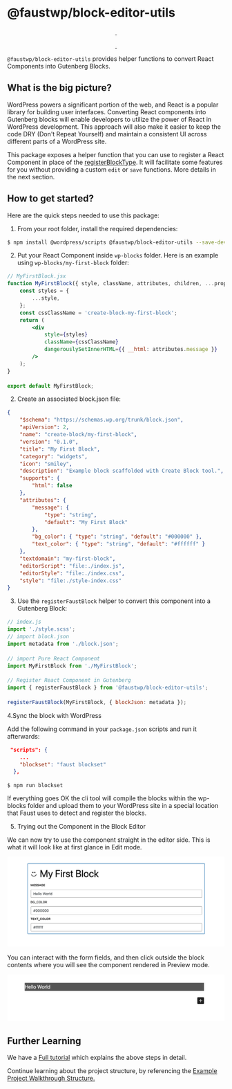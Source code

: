 # @faustwp/block-editor-utils

<p align="center">
  <a aria-label="NPM version" href="https://www.npmjs.com/package/@faustwp/block-editor-utils">
    <img alt="" src="https://img.shields.io/npm/v/@faustwp/block-editor-utils?color=7e5cef&style=for-the-badge">
  </a>

  <a aria-label="License" href="https://github.com/wpengine/faustjs/blob/canary/LICENSE">
    <img alt="" src="https://img.shields.io/npm/l/@faustwp/block-editor-utils?color=7e5cef&style=for-the-badge">
  </a>
</p>

<p align="center">
  <a aria-label="Faust.js block-editor-utils Downloads Per Month" href="https://www.npmjs.com/package/@faustwp/block-editor-utils">
    <img alt="" src="https://img.shields.io/npm/dm/@faustwp/block-editor-utils?color=7e5cef&style=for-the-badge&label=@faustwp/block-editor-utils">
  </a>
  <a aria-label="Faust.js block-editor-utils Downloads Per Week" href="https://www.npmjs.com/package/@faustwp/block-editor-utils">
    <img alt="" src="https://img.shields.io/npm/dw/@faustwp/block-editor-utils?color=7e5cef&style=for-the-badge&label=@faustwp/block-editor-utils">
  </a>
</p>

`@faustwp/block-editor-utils` provides helper functions to convert React Components into Gutenberg Blocks.

## What is the big picture?

WordPress powers a significant portion of the web, and React is a popular library for building user interfaces. Converting React components into Gutenberg blocks will enable developers to utilize the power of React in WordPress development. This approach will also make it easier to keep the code DRY (Don't Repeat Yourself) and maintain a consistent UI across different parts of a WordPress site.

This package exposes a helper function that you can use to register a React Component in place of the [registerBlockType](https://developer.wordpress.org/block-editor/reference-guides/block-api/block-registration/#registerblocktype). It will facilitate some features for you without providing a custom `edit` or `save` functions. More details in the next section.

## How to get started?

Here are the quick steps needed to use this package:

1. From your root folder, install the required dependencies:

```bash
$ npm install @wordpress/scripts @faustwp/block-editor-utils --save-dev
```

2. Put your React Component inside `wp-blocks` folder. Here is an example using `wp-blocks/my-first-block` folder:

```jsx
// MyFirstBlock.jsx
function MyFirstBlock({ style, className, attributes, children, ...props }) {
	const styles = {
		...style,
	};
	const cssClassName = 'create-block-my-first-block';
	return (
		<div
			style={styles}
			className={cssClassName}
			dangerouslySetInnerHTML={{ __html: attributes.message }}
		/>
	);
}

export default MyFirstBlock;
```

2. Create an associated block.json file:

```json
{
	"$schema": "https://schemas.wp.org/trunk/block.json",
	"apiVersion": 2,
	"name": "create-block/my-first-block",
	"version": "0.1.0",
	"title": "My First Block",
	"category": "widgets",
	"icon": "smiley",
	"description": "Example block scaffolded with Create Block tool.",
	"supports": {
		"html": false
	},
	"attributes": {
		"message": {
			"type": "string",
			"default": "My First Block"
		},
		"bg_color": { "type": "string", "default": "#000000" },
		"text_color": { "type": "string", "default": "#ffffff" }
	},
	"textdomain": "my-first-block",
	"editorScript": "file:./index.js",
	"editorStyle": "file:./index.css",
	"style": "file:./style-index.css"
}
```

3. Use the `registerFaustBlock` helper to convert this component into a Gutenberg Block:

```js
// index.js
import './style.scss';
// import block.json
import metadata from './block.json';

// import Pure React Component
import MyFirstBlock from './MyFirstBlock';

// Register React Component in Gutenberg
import { registerFaustBlock } from '@faustwp/block-editor-utils';

registerFaustBlock(MyFirstBlock, { blockJson: metadata });
```

4.Sync the block with WordPress

Add the following command in your `package.json` scripts and run it afterwards:

```json
 "scripts": {
    ...
    "blockset": "faust blockset"
  },
```

`$ npm run blockset`

If everything goes OK the cli tool will compile the blocks within the wp-blocks folder and upload them to your WordPress site in a special location that Faust uses to detect and register the blocks.

5. Trying out the Component in the Block Editor

We can now try to use the component straight in the editor side. This is what it will look like at first glance in Edit mode.

![React Component in Edit Mode](./EditMode.png)

You can interact with the form fields, and then click outside the block contents where you will see the component rendered in Preview mode.

![React Component in Preview Mode](./PreviewMode.png)

## Further Learning

We have a [Full tutorial](https://faustjs.org/tutorial/react-components-to-gutenberg-blocks) which explains the above steps in detail.

Continue learning about the project structure, by referencing the [Example Project Walkthrough Structure.](https://faustjs.org/tutorial/getting-started-with-the-block-support-example-project)
